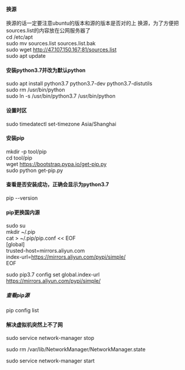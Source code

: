 #### 换源   
换源的话一定要注意ubuntu的版本和源的版本是否对的上
换源，为了方便把sources.list的内容放在公网服务器了      
cd /etc/apt  
sudo mv sources.list sources.list.bak  
sudo wget http://47.107.150.167:81/sources.list  
sudo apt update  

#### 安装python3.7并改为默认python 
sudo apt install python3.7 python3.7-dev python3.7-distutils    
sudo rm /usr/bin/python  
sudo ln -s /usr/bin/python3.7 /usr/bin/python    
 
#### 设置时区 
sudo timedatectl set-timezone Asia/Shanghai  
 
#### 安装pip  
mkdir -p tool/pip  
cd tool/pip    
wget https://bootstrap.pypa.io/get-pip.py   
sudo python get-pip.py    
  
#### 查看是否安装成功，正确会显示为python3.7    
pip --version  

#### pip更换国内源    
sudo su  
mkdir ~/.pip  
cat > ~/.pip/pip.conf << EOF  
[global]  
trusted-host=mirrors.aliyun.com  
index-url=https://mirrors.aliyun.com/pypi/simple/  
EOF

sudo pip3.7 config set global.index-url https://mirrors.aliyun.com/pypi/simple/  
##### 查看pip源  
pip config list  
#### 解决虚拟机突然上不了网
sudo service network-manager stop  

sudo rm /var/lib/NetworkManager/NetworkManager.state  

sudo service network-manager start  
